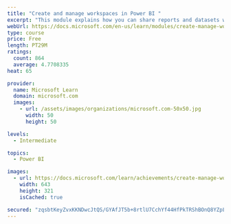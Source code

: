 ```yaml
---
title: "Create and manage workspaces in Power BI "
excerpt: "This module explains how you can share reports and datasets with your users and how to create a deployment strategy that makes sense for you and your organization. Furthermore, you will learn about data lineage in Microsoft Power BI."
webUrl: https://docs.microsoft.com/en-us/learn/modules/create-manage-workspaces-power-bi/
type: course
price: Free
length: PT29M
ratings:
  count: 864
  average: 4.7708335
heat: 65

provider:
  name: Microsoft Learn
  domain: microsoft.com
  images:
    - url: /assets/images/organizations/microsoft.com-50x50.jpg
      width: 50
      height: 50

levels:
  - Intermediate

topics:
  - Power BI

images:
  - url: https://docs.microsoft.com/learn/achievements/create-manage-workspaces-power-bi-social.png
    width: 643
    height: 321
    isCached: true

secured: "zqsbtKeyZvxKKNDwcJtQS/GYAfJT5b+8rtlU7CchYf44HfPkTRShBOnQ8YZpLjEIQ1mMddTyco118UOOvIuW3X95jz4WLmD4TQkp8I80lZcl6l+n7XZIFm8Mua6fwtOV+32P58QjvYBGTPzxSBGl9xpjdDuzMO7bW1VVDv5bRBRg3xarzpIremcm/LgtPPLcDVwEjGT64sjU9pWi5KnAldL7v+0Hq0WsM/Y0BZxTP61ONLcVXf6ow+JHaX3L5awpSoaXVWFGOHXP0goU1uRDqsnqdffyn8Vu3BUJXFNCXOoFbVINMO19tf/G5i04VNxwj17CFx8ZIl1R2Q9/SgngPY5zLPLiehYhVHN9LCwUcmeeEREIr9r9a2jrBwbSZpikrCqJHRt9PZ+kvcyoiRZBy1WVGfMIFwPCyk4praXsDkQ=;h5yo+UaSnDwp0M1YTJt2IQ=="
---
```


